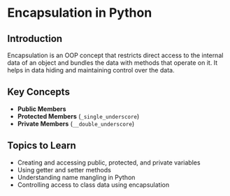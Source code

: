 # Encapsulation in Python

## Introduction
Encapsulation is an OOP concept that restricts direct access to the internal data of an object and bundles the data with methods that operate on it. It helps in data hiding and maintaining control over the data.

## Key Concepts
- **Public Members**  
- **Protected Members** (`_single_underscore`)  
- **Private Members** (`__double_underscore`)  

## Topics to Learn
- Creating and accessing public, protected, and private variables  
- Using getter and setter methods  
- Understanding name mangling in Python  
- Controlling access to class data using encapsulation  
